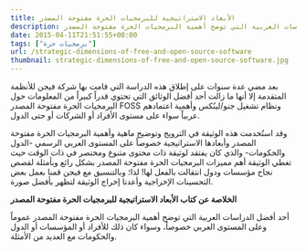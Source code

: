 ```yaml
---
title: الأبعاد الاستراتيجية للبرمجيات الحرة مفتوحة المصدر
description: أحد أفضل الدراسات العربية التي توضح أهمية البرمجيات الحرة مفتوحة المصدر FOSS وأبعادها الاستراتيجية عموماً وعلى المستوى العربي خصوصاً، مع الأمثلة الواقعية
date: 2015-04-11T21:51:55+00:00
tags: ["برمجيات حرة"]
url: /strategic-dimensions-of-free-and-open-source-software
thumbnail: strategic-dimensions-of-free-and-open-source-software.jpg
---
```


بعد مضي عدة سنوات على إطلاق هذه الدراسة التي قامت بها شركة فيجن للأنظمة المتقدمة إلا أنها ما زالت أحد أفضل الوثائق التي تحتوي قدراً كبيراً من المعلومات حول البرمجيات الحرة مفتوحة المصدر FOSS ونظام تشغيل جنو/لينُكس وأهمية اعتمادهم عربياً سواء على مستوى الأفراد أو الشركات أو حتى الدول.

وقد استُخدمت هذه الوثيقة في الترويج وتوضيح ماهية وأهمية البرمجيات الحرة مفتوحة المصدر وأبعادها الاستراتيجية خصوصاً على المستوى العربي الرسمي -الدول والحكومات- والذي كان يفتقد لوثيقة ذات محتوى متنوع ومختصر في ذات الوقت حيث تغطي الوثيقة أهم مميزات البرمجيات الحرة مفتوحة المصدر بشكل رائع وبأمثلة لقصص نجاح مؤسسات ودول انتقالت بالفعل لها! لذا؛ وبالتنسيق مع فيجن قمنا بعمل بعض التحسينات الإخراجية وأعدنا إخراج الوثيقة لتظهر بأفضل صورة.

**الخلاصة عن كتاب الأبعاد الاستراتيجية للبرمجيات الحرة مفتوحة المصدر**

أحد أفضل الدراسات العربية التي توضح أهمية البرمجيات الحرة مفتوحة المصدر عموماً وعلى المستوى العربي خصوصاً، وسواء كان ذلك للأفراد أو المؤسسات أو الدول والحكومات مع العديد من الأمثلة.

